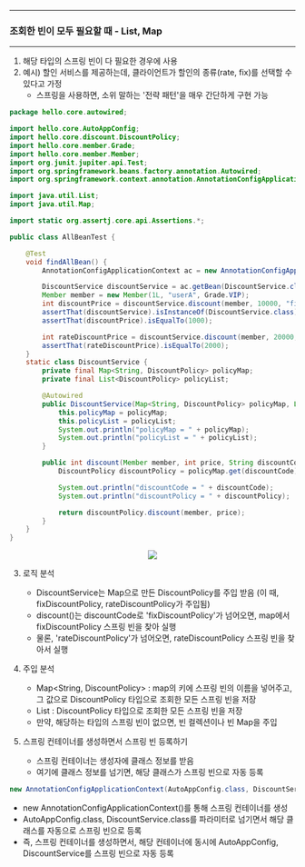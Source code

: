 -----
### 조회한 빈이 모두 필요할 때 - List, Map
-----
1. 해당 타입의 스프링 빈이 다 필요한 경우에 사용
2. 예시) 할인 서비스를 제공하는데, 클라이언트가 할인의 종류(rate, fix)를 선택할 수 있다고 가정
   - 스프링을 사용하면, 소위 말하는 '전략 패턴'을 매우 간단하게 구현 가능
```java
package hello.core.autowired;

import hello.core.AutoAppConfig;
import hello.core.discount.DiscountPolicy;
import hello.core.member.Grade;
import hello.core.member.Member;
import org.junit.jupiter.api.Test;
import org.springframework.beans.factory.annotation.Autowired;
import org.springframework.context.annotation.AnnotationConfigApplicationContext;

import java.util.List;
import java.util.Map;

import static org.assertj.core.api.Assertions.*;

public class AllBeanTest {

    @Test
    void findAllBean() {
        AnnotationConfigApplicationContext ac = new AnnotationConfigApplicationContext(AutoAppConfig.class, DiscountService.class);

        DiscountService discountService = ac.getBean(DiscountService.class);
        Member member = new Member(1L, "userA", Grade.VIP);
        int discountPrice = discountService.discount(member, 10000, "fixDiscountPolicy");
        assertThat(discountService).isInstanceOf(DiscountService.class);
        assertThat(discountPrice).isEqualTo(1000);

        int rateDiscountPrice = discountService.discount(member, 20000, "rateDiscountPolicy");
        assertThat(rateDiscountPrice).isEqualTo(2000);
    }
    static class DiscountService {
        private final Map<String, DiscountPolicy> policyMap;
        private final List<DiscountPolicy> policyList;

        @Autowired
        public DiscountService(Map<String, DiscountPolicy> policyMap, List<DiscountPolicy> policyList) {
            this.policyMap = policyMap;
            this.policyList = policyList;
            System.out.println("policyMap = " + policyMap);
            System.out.println("policyList = " + policyList);
        }

        public int discount(Member member, int price, String discountCode) {
            DiscountPolicy discountPolicy = policyMap.get(discountCode);

            System.out.println("discountCode = " + discountCode);
            System.out.println("discountPolicy = " + discountPolicy);

            return discountPolicy.discount(member, price);
        }
    }
}
```
<div align="center">
<img src="https://github.com/sooyounghan/Spring/assets/34672301/605d4dcd-b05e-43e1-b958-4850d18167be">
</div>

3. 로직 분석
   - DiscountService는 Map으로 만든 DiscountPolicy를 주입 받음 (이 때, fixDiscountPolicy, rateDiscountPolicy가 주입됨)
   - discount()는 discountCode로 'fixDiscountPolicy'가 넘어오면, map에서 fixDiscountPolicy 스프링 빈을 찾아 실행
   - 물론, 'rateDiscountPolicy'가 넘어오면, rateDiscountPolicy 스프링 빈을 찾아서 실행

4. 주입 분석
   - Map<String, DiscountPolicy> : map의 키에 스프링 빈의 이름을 넣어주고, 그 값으로 DiscountPolicy 타입으로 조회한 모든 스프링 빈을 저장
   - List<DiscountPolicy> : DiscountPolicy 타입으로 조회한 모든 스프링 빈을 저장
   - 만약, 해당하는 타입의 스프링 빈이 없으면, 빈 컬렉션이나 빈 Map을 주입

5. 스프링 컨테이너를 생성하면서 스프링 빈 등록하기
   - 스프링 컨테이너는 생성자에 클래스 정보를 받음
   - 여기에 클래스 정보를 넘기면, 해당 클래스가 스프링 빈으로 자동 등록
```java
new AnnotationConfigApplicationContext(AutoAppConfig.class, DiscountService.class);
```

  - new AnnotationConfigApplicationContext()를 통해 스프링 컨테이너를 생성
  - AutoAppConfig.class, DiscountService.class를 파라미터로 넘기면서 해당 클래스를 자동으로 스프링 빈으로 등록
  - 즉, 스프링 컨테이너를 생성하면서, 해당 컨테이너에 동시에 AutoAppConfig, DiscountService를 스프링 빈으로 자동 등록
